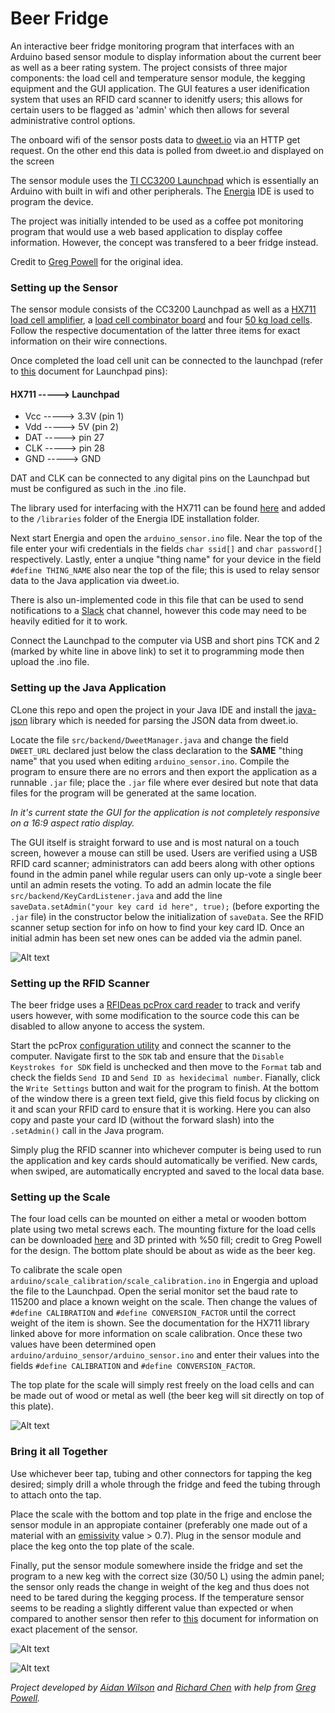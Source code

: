 # Beer Fridge
An interactive beer fridge monitoring program that interfaces with an Arduino based sensor module to display information about the current beer as well as a beer rating system. The project consists of three major components: the load cell and temperature sensor module, the kegging equipment and the GUI application. The GUI features a user idenification system that uses an RFID card scanner to idenitfy users; this allows for certain users to be flagged as 'admin' which then allows for several administrative control options.

The onboard wifi of the sensor posts data to <a href="http://dweet.io/">dweet.io</a> via an HTTP get request. On the other end this data is polled from dweet.io and displayed on the screen

The sensor module uses the <a href="https://store.ti.com/cc3200-launchxl.aspx">TI CC3200 Launchpad</a> which is essentially an Arduino with built in wifi and other peripherals. The <a href="http://energia.nu/">Energia</a> IDE is used to program the device.

The project was initially intended to be used as a coffee pot monitoring program that would use a web based application to display coffee information. However, the concept was transfered to a beer fridge instead.

Credit to <a href="https://www.linkedin.com/in/greg-powell-b3b88515/">Greg Powell</a> for the original idea.

### Setting up the Sensor
The sensor module consists of the CC3200 Launchpad as well as a <a href="https://www.sparkfun.com/products/13879">HX711 load cell amplifier</a>, a <a href="https://www.sparkfun.com/products/13878?_ga=1.196320228.931348548.1481592610">load cell combinator board</a> and four <a href="https://www.sparkfun.com/products/10245">50 kg load cells</a>. Follow the respective documentation of the latter three items for exact information on their wire connections.

Once completed the load cell unit can be connected to the launchpad (refer to <a href="http://energia.nu/wordpress/wp-content/uploads/2014/06/LaunchPads-CC3200-%E2%80%94-Pins-Maps-12-28.jpeg">this</a> document for Launchpad pins):

#### HX711 -----> Launchpad
* Vcc   -----> 3.3V   (pin 1)
* Vdd   -----> 5V     (pin 2)
* DAT   -----> pin 27
* CLK   -----> pin 28
* GND   -----> GND

DAT and CLK can be connected to any digital pins on the Launchpad but must be configured as such in the .ino file.

The library used for interfacing with the HX711 can be found <a href="https://github.com/bogde/HX711">here</a> and added to the `/libraries` folder of the Energia IDE installation folder.

Next start Energia and open the `arduino_sensor.ino` file. Near the top of the file enter your wifi credentials in the fields `char ssid[]` and `char password[]` respectively. Lastly, enter a unqiue "thing name" for your device in the field `#define THING_NAME` also near the top of the file; this is used to relay sensor data to the Java application via dweet.io.

There is also un-implemented code in this file that can be used to send notifications to a <a href="https://slack.com/?cvosrc=ppc.google.slack&cvo_campaign=&cvo_crid=189426831117&Matchtype=p&utm_source=google&utm_medium=ppc&utm_campaign=generalbrand&c3api=5542,189426831117,slack&gclid=CM2m-ZT7wNMCFQt3fgodmmIHtQ">Slack</a> chat channel, however this code may need to be heavily editied for it to work.

Connect the Launchpad to the computer via USB and short pins TCK and 2 (marked by white line in above link) to set it to programming mode then upload the .ino file.

### Setting up the Java Application
CLone this repo and open the project in your Java IDE and install the <a href="http://www.java2s.com/Code/JarDownload/java/java-json.jar.zip">java-json</a> library which is needed for parsing the JSON data from dweet.io.

Locate the file `src/backend/DweetManager.java` and change the field `DWEET_URL` declared just below the class declaration to the **SAME** "thing name" that you used when editing `arduino_sensor.ino`. Compile the program to ensure there are no errors and then export the application as a runnable `.jar` file; place the `.jar` file where ever desired but note that data files for the program will be generated at the same location.

*In it's current state the GUI for the application is not completely responsive on a 16:9 aspect ratio display.*

The GUI itself is straight forward to use and is most natural on a touch screen, however a mouse can still be used. Users are verified using a USB RFID card scanner; administrators can add beers along with other options found in the admin panel while regular users can only up-vote a single beer until an admin resets the voting. To add an admin locate the file `src/backend/KeyCardListener.java` and add the line `saveData.setAdmin("your key card id here", true);` (before exporting the `.jar` file) in the constructor below the initialization of `saveData`. See the RFID scanner setup section for info on how to find your key card ID. Once an initial admin has been set new ones can be added via the admin panel. 

![Alt text](https://github.com/aidansw0/beer_fridge/blob/master/photos/screenshot.png "GUI")

### Setting up the RFID Scanner
The beer fridge uses a <a href="https://www.rfideas.com/products/readers/pcprox">RFIDeas pcProx card reader</a> to track and verify users however, with some modification to the source code this can be disabled to allow anyone to access the system. 

Start the pcProx <a href="https://www.rfideas.com/support/product-support/pcprox-plus">configuration utility</a> and connect the scanner to the computer. Navigate first to the `SDK` tab and ensure that the `Disable Keystrokes for SDK` field is unchecked and then move to the `Format` tab and check the fields `Send ID` and `Send ID as hexidecimal number`. Fianally, click the `Write Settings` button and wait for the program to finish. At the bottom of the window there is a green text field, give this field focus by clicking on it and scan your RFID card to ensure that it is working. Here you can also copy and paste your card ID (without the forward slash) into the `.setAdmin()` call in the Java program.

Simply plug the RFID scanner into whichever computer is being used to run the application and key cards should automatically be verified. New cards, when swiped, are automatically encrypted and saved to the local data base.

### Setting up the Scale
The four load cells can be mounted on either a metal or wooden bottom plate using two metal screws each. The mounting fixture for the load cells can be downloaded <a href="http://www.thingiverse.com/thing:2274593">here</a> and 3D printed with %50 fill; credit to Greg Powell for the design. The bottom plate should be about as wide as the beer keg.

To calibrate the scale open `arduino/scale_calibration/scale_calibration.ino` in Engergia and upload the file to the Launchpad. Open the serial monitor set the baud rate to 115200 and place a known weight on the scale. Then change the values of `#define CALIBRATION` and `#define CONVERSION_FACTOR` until the correct weight of the item is shown. See the documentation for the HX711 library linked above for more information on scale calibration. Once these two values have been determined open `arduino/arduino_sensor/arduino_sensor.ino` and enter their values into the fields `#define CALIBRATION` and `#define CONVERSION_FACTOR`. 

The top plate for the scale will simply rest freely on the load cells and can be made out of wood or metal as well (the beer keg will sit directly on top of this plate).

![Alt text](https://github.com/aidansw0/beer_fridge/blob/master/photos/IMG_20170427_145124.jpg "Scale")

### Bring it all Together
Use whichever beer tap, tubing and other connectors for tapping the keg desired; simply drill a whole through the fridge and feed the tubing through to attach onto the tap. 

Place the scale with the bottom and top plate in the frige and enclose the sensor module in an appropiate container (preferably one made out of a material with an <a href="http://www.infrared-thermography.com/material-1.htm">emissivity</a> value > 0.7). Plug in the sensor module and place the keg onto the top plate of the scale. 

Finally, put the sensor module somewhere inside the fridge and set the program to a new keg with the correct size (30/50 L) using the admin panel; the sensor only reads the change in weight of the keg and thus does not need to be tared during the kegging process. If the temperature sensor seems to be reading a slightly different value than expected or when compared to another sensor then refer to <a href="https://cdn.sparkfun.com/datasheets/Sensors/Temp/sbou107.pdf">this</a> document for information on exact placement of the sensor.

![Alt text](https://github.com/aidansw0/beer_fridge/blob/master/photos/IMG_20170428_150106.jpg "Outside")

![Alt text](https://github.com/aidansw0/beer_fridge/blob/master/photos/IMG_20170428_150119.jpg "Inside")


*Project developed by <a href="https://www.linkedin.com/in/aidan-wilson-5b973b137/">Aidan Wilson</a> and <a href="https://www.linkedin.com/in/rchen93/">Richard Chen</a> with help from <a href="https://www.linkedin.com/in/greg-powell-b3b88515/">Greg Powell</a>.*
